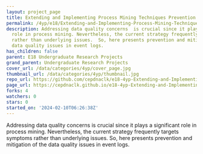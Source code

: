 ```yaml
---
layout: project_page
title: Extending and Implementing Process Mining Techniques Prevention and Mitigation
permalink: /4yp/e18/Extending-and-Implementing-Process-Mining-Techniques-Prevention-and-Mitigation/
description: Addressing data quality concerns  is crucial since it plays a significant
  role in process mining. Nevertheless, the current strategy frequently targets symptoms
  rather than underlying issues.  So, here presents prevention and mitigation of the
  data quality issues in event logs.
has_children: false
parent: E18 Undergraduate Research Projects
grand_parent: Undergraduate Research Projects
cover_url: /data/categories/4yp/cover_page.jpg
thumbnail_url: /data/categories/4yp/thumbnail.jpg
repo_url: https://github.com/cepdnaclk/e18-4yp-Extending-and-Implementing-Process-Mining-Techniques-Prevention-and-Mitigation
page_url: https://cepdnaclk.github.io/e18-4yp-Extending-and-Implementing-Process-Mining-Techniques-Prevention-and-Mitigation
forks: 4
watchers: 0
stars: 0
started_on: '2024-02-10T06:26:38Z'
---
```


Addressing data quality concerns  is crucial since it plays a significant role in process mining. Nevertheless, the current strategy frequently targets symptoms rather than underlying issues.  So, here presents prevention and mitigation of the data quality issues in event logs.